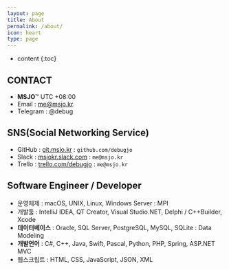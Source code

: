```yaml
---
layout: page
title: About
permalink: /about/
icon: heart
type: page
---
```


* content
{:toc}

## CONTACT
* **MSJO**™ UTC +08:00
* Email : me@msjo.kr
* Telegram : @debug

## SNS(Social Networking Service)
* GitHub : [git.msjo.kr](https://git.msjo.kr) : `github.com/debugjo`
* Slack : [msjokr.slack.com](https://msjokr.slack.com/) : `me@msjo.kr`
* Trello : [trello.com/debugjo](https://trello.com/debugjo) : `me@msjo.kr`

## Software Engineer / Developer
* 운영체제 : macOS, UNIX, Linux, Windows Server : MPI
* 개발툴 : IntelliJ IDEA, QT Creator, Visual Studio.NET, Delphi / C++Builder, Xcode
* **데이터베이스** : Oracle, SQL Server, PostgreSQL, MySQL, SQLite : Data Modeling
* **개발언어** : C#, C++, Java, Swift, Pascal, Python, PHP, Spring, ASP.NET MVC
* 웹스크립트 : HTML, CSS, JavaScript, JSON, XML
